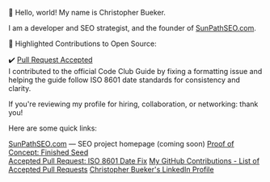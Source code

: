 👋 Hello, world! My name is Christopher Bueker.

I am a developer and SEO strategist, and the founder of [SunPathSEO.com](https://www.sunpathseo.com).

🌟 Highlighted Contributions to Open Source:

✔️ [Pull Request Accepted](https://github.com/SORTEE/start-your-codeclub-guide/pull/2)  
I contributed to the official Code Club Guide by fixing a formatting issue and helping the guide follow ISO 8601 date standards for consistency and clarity.

If you're reviewing my profile for hiring, collaboration, or networking: thank you!

Here are some quick links:

[SunPathSEO.com](https://www.sunpathseo.com) — SEO project homepage (coming soon)
[Proof of Concept: Finished Seed](https://www.christopherbueker.com)  
[Accepted Pull Request: ISO 8601 Date Fix](https://github.com/SORTEE/start-your-codeclub-guide/pull/2)
[My GitHub Contributions - List of Accepted Pull Requests](https://github.com/pulls?q=is%3Apr+author%3ABornAgainCoder7+archived%3Afalse+is%3Aclosed)
[Christopher Bueker's LinkedIn Profile](https://www.linkedin.com/in/christopherbueker/)

